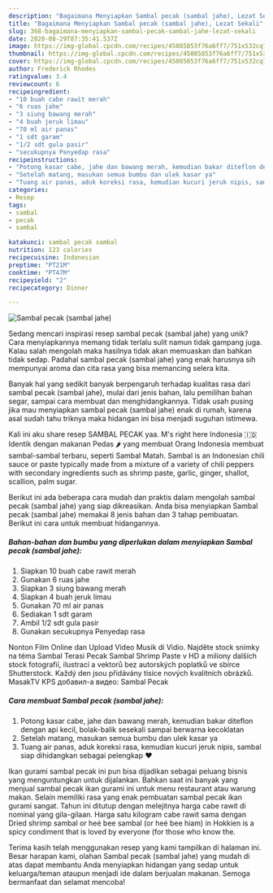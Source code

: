 ```yaml
---
description: "Bagaimana Menyiapkan Sambal pecak (sambal jahe), Lezat Sekali"
title: "Bagaimana Menyiapkan Sambal pecak (sambal jahe), Lezat Sekali"
slug: 368-bagaimana-menyiapkan-sambal-pecak-sambal-jahe-lezat-sekali
date: 2020-08-29T07:35:41.537Z
image: https://img-global.cpcdn.com/recipes/45085853f76a6ff7/751x532cq70/sambal-pecak-sambal-jahe-foto-resep-utama.jpg
thumbnail: https://img-global.cpcdn.com/recipes/45085853f76a6ff7/751x532cq70/sambal-pecak-sambal-jahe-foto-resep-utama.jpg
cover: https://img-global.cpcdn.com/recipes/45085853f76a6ff7/751x532cq70/sambal-pecak-sambal-jahe-foto-resep-utama.jpg
author: Frederick Rhodes
ratingvalue: 3.4
reviewcount: 6
recipeingredient:
- "10 buah cabe rawit merah"
- "6 ruas jahe"
- "3 siung bawang merah"
- "4 buah jeruk limau"
- "70 ml air panas"
- "1 sdt garam"
- "1/2 sdt gula pasir"
- "secukupnya Penyedap rasa"
recipeinstructions:
- "Potong kasar cabe, jahe dan bawang merah, kemudian bakar diteflon dengan api kecil, bolak-balik sesekali sampai berwarna kecoklatan"
- "Setelah matang, masukan semua bumbu dan ulek kasar ya"
- "Tuang air panas, aduk koreksi rasa, kemudian kucuri jeruk nipis, sambal siap dihidangkan sebagai pelengkap ❤️"
categories:
- Resep
tags:
- sambal
- pecak
- sambal

katakunci: sambal pecak sambal 
nutrition: 123 calories
recipecuisine: Indonesian
preptime: "PT21M"
cooktime: "PT47M"
recipeyield: "2"
recipecategory: Dinner

---
```



![Sambal pecak (sambal jahe)](https://img-global.cpcdn.com/recipes/45085853f76a6ff7/751x532cq70/sambal-pecak-sambal-jahe-foto-resep-utama.jpg)

Sedang mencari inspirasi resep sambal pecak (sambal jahe) yang unik? Cara menyiapkannya memang tidak terlalu sulit namun tidak gampang juga. Kalau salah mengolah maka hasilnya tidak akan memuaskan dan bahkan tidak sedap. Padahal sambal pecak (sambal jahe) yang enak harusnya sih mempunyai aroma dan cita rasa yang bisa memancing selera kita.

Banyak hal yang sedikit banyak berpengaruh terhadap kualitas rasa dari sambal pecak (sambal jahe), mulai dari jenis bahan, lalu pemilihan bahan segar, sampai cara membuat dan menghidangkannya. Tidak usah pusing jika mau menyiapkan sambal pecak (sambal jahe) enak di rumah, karena asal sudah tahu triknya maka hidangan ini bisa menjadi suguhan istimewa.

Kali ini aku share resep SAMBAL PECAK yaa. M&#39;s right here Indonesia 🇮🇩 Identik dengan makanan Pedas 🌶 yang membuat Orang Indonesia membuat sambal-sambal terbaru, seperti Sambal Matah. Sambal is an Indonesian chili sauce or paste typically made from a mixture of a variety of chili peppers with secondary ingredients such as shrimp paste, garlic, ginger, shallot, scallion, palm sugar.


Berikut ini ada beberapa cara mudah dan praktis dalam mengolah sambal pecak (sambal jahe) yang siap dikreasikan. Anda bisa menyiapkan Sambal pecak (sambal jahe) memakai 8 jenis bahan dan 3 tahap pembuatan. Berikut ini cara untuk membuat hidangannya.

<!--inarticleads1-->

##### Bahan-bahan dan bumbu yang diperlukan dalam menyiapkan Sambal pecak (sambal jahe):

1. Siapkan 10 buah cabe rawit merah
1. Gunakan 6 ruas jahe
1. Siapkan 3 siung bawang merah
1. Siapkan 4 buah jeruk limau
1. Gunakan 70 ml air panas
1. Sediakan 1 sdt garam
1. Ambil 1/2 sdt gula pasir
1. Gunakan secukupnya Penyedap rasa


Nonton Film Online dan Upload Video Musik di Vidio. Najděte stock snímky na téma Sambal Terasi Pecak Sambal Shrimp Paste v HD a miliony dalších stock fotografií, ilustrací a vektorů bez autorských poplatků ve sbírce Shutterstock. Každý den jsou přidávány tisíce nových kvalitních obrázků. MasakTV KPS добавил-а видео: Sambal Pecak 

<!--inarticleads2-->

##### Cara membuat Sambal pecak (sambal jahe):

1. Potong kasar cabe, jahe dan bawang merah, kemudian bakar diteflon dengan api kecil, bolak-balik sesekali sampai berwarna kecoklatan
1. Setelah matang, masukan semua bumbu dan ulek kasar ya
1. Tuang air panas, aduk koreksi rasa, kemudian kucuri jeruk nipis, sambal siap dihidangkan sebagai pelengkap ❤️


Ikan gurami sambal pecak ini pun bisa dijadikan sebagai peluang bisnis yang menguntungkan untuk dijalankan. Bahkan saat ini banyak yang menjual sambal pecak ikan gurami ini untuk menu restaurant atau warung makan. Selain memiliki rasa yang enak pembuatan sambal pecak ikan gurami sangat. Tahun ini ditutup dengan melejitnya harga cabe rawit di nominal yang gila-gilaan. Harga satu kilogram cabe rawit sama dengan Dried shrimp sambal or heé bee sambal (or heé bee hiam) in Hokkien is a spicy condiment that is loved by everyone (for those who know the. 

Terima kasih telah menggunakan resep yang kami tampilkan di halaman ini. Besar harapan kami, olahan Sambal pecak (sambal jahe) yang mudah di atas dapat membantu Anda menyiapkan hidangan yang sedap untuk keluarga/teman ataupun menjadi ide dalam berjualan makanan. Semoga bermanfaat dan selamat mencoba!

